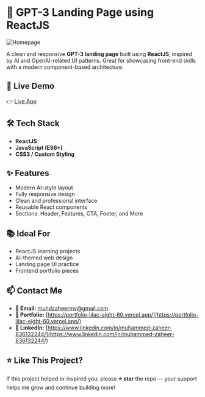 # 🤖 GPT-3 Landing Page using ReactJS

![Homepage](./src/assets/bank.png)

A clean and responsive **GPT-3 landing page** built using **ReactJS**, inspired by AI and OpenAI-related UI patterns. Great for showcasing front-end skills with a modern component-based architecture.

## 🚀 Live Demo

👉 [Live App](https://muhdzaheermv.github.io/react-gpt3-landing-page/)

## 🛠️ Tech Stack

- **ReactJS**
- **JavaScript (ES6+)**
- **CSS3 / Custom Styling**

## ✨ Features

- Modern AI-style layout
- Fully responsive design
- Clean and professional interface
- Reusable React components
- Sections: Header, Features, CTA, Footer, and More

## 📚 Ideal For

- ReactJS learning projects
- AI-themed web design
- Landing page UI practice
- Frontend portfolio pieces

## 📫 Contact Me

- **📧 Email:** muhdzaheermv@gmail.com  
- **🔗 Portfolio:** [https://portfolio-lilac-eight-60.vercel.app/](https://portfolio-lilac-eight-60.vercel.app/)  
- **💼 LinkedIn:** [https://www.linkedin.com/in/muhammed-zaheer-836132244/](https://www.linkedin.com/in/muhammed-zaheer-836132244/)

## ⭐ Like This Project?

If this project helped or inspired you, please **⭐ star** the repo — your support helps me grow and continue building more!

